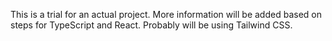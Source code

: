 This is a trial for an actual project. More information will be added based on steps for TypeScript and React. Probably will be using Tailwind CSS.